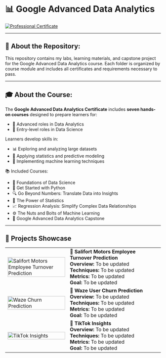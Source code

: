 # 📊 Google Advanced Data Analytics

[![Professional Certificate](https://img.shields.io/badge/Google-Certificate-blue?style=for-the-badge&logo=google)](https://www.credly.com/badges/2bcc693a-6859-4242-8582-69e5c5ee2316)

---

## 📁 About the Repository:
This repository contains my labs, learning materials, and capstone project for the Google Advanced Data Analytics course. Each folder is organized by course module and includes all certificates and requirements necessary to pass.

---

## 🎓 About the Course:
The **Google Advanced Data Analytics Certificate** includes **seven hands-on courses** designed to prepare learners for:
- 🚀 Advanced roles in Data Analytics
- 🧠 Entry-level roles in Data Science

Learners develop skills in:
- 📊 Exploring and analyzing large datasets
- 🧮 Applying statistics and predictive modeling
- 🤖 Implementing machine learning techniques

📚 Included Courses:
- 🧩 Foundations of Data Science  
- 🐍 Get Started with Python  
- 🔍 Go Beyond Numbers: Translate Data into Insights  
- 📐 The Power of Statistics  
- 📈 Regression Analysis: Simplify Complex Data Relationships  
- ⚙️ The Nuts and Bolts of Machine Learning  
- 🏁 Google Advanced Data Analytics Capstone  

---

## 🧪 Projects Showcase

<table>
  <tr>
    <td width="40%">
      <img src="https://cultivateadvisors.com/wp-content/uploads/2023/03/employee-attrition-rate.jpg" alt="Salifort Motors Employee Turnover Prediction" width="100%"/>
    </td>
    <td width="60%">
      <strong>📌 Salifort Motors Employee Turnover Prediction</strong><br>
      <strong>Overview:</strong> To be updated<br>
      <strong>Techniques:</strong> To be updated<br>
      <strong>Metrics:</strong> To be updated<br>
      <strong>Goal:</strong> To be updated
    </td>
  </tr>
  <tr>
    <td>
      <img src="https://miro.medium.com/v2/resize:fit:1200/1*K6AHzsW73tGmRzevXDs1gg.png" alt="Waze Churn Prediction" width="100%"/>
    </td>
    <td>
      <strong>🚗 Waze User Churn Prediction</strong><br>
      <strong>Overview:</strong> To be updated<br>
      <strong>Techniques:</strong> To be updated<br>
      <strong>Metrics:</strong> To be updated<br>
      <strong>Goal:</strong> To be updated
    </td>
  </tr>
  <tr>
    <td>
      <img src="https://www.owl-marketing.fr/wp-content/uploads/2022/01/tiktok-predictions-2022.jpg" alt="TikTok Insights" width="100%"/>
    </td>
    <td>
      <strong>🎵 TikTok Insights</strong><br>
      <strong>Overview:</strong> To be updated<br>
      <strong>Techniques:</strong> To be updated<br>
      <strong>Metrics:</strong> To be updated<br>
      <strong>Goal:</strong> To be updated
    </td>
  </tr>
</table>


  

